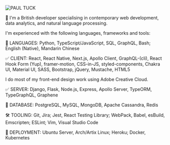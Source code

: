 ![PAUL TUCK](https://i.ibb.co/4KyYZ0B/pt-inverted.png)

🚀 I'm a British developer specialising in contemporary web development, data analytics, and natural language processing.

I'm experienced with the following languages, frameworks and tools:

💬 LANGUAGES: Python, TypeScript/JavaScript, SQL, GraphQL, Bash; English (Native), Mandarin Chinese

✅ CLIENT: React, React Native, Next.js, Apollo Client, GraphQL-(cli), React Hook Form (Yup), framer-motion, CSS-in-JS, styled-components, Chakra UI, Material UI, SASS, Bootstrap, jQuery, Mustache, HTML5

I do most of my front-end design work using Adobe Creative Cloud.

✅ SERVER: Django, Flask, Node.js, Express, Apollo Server, TypeORM, TypeGraphQL, Graphene

📖 DATABASE: PostgreSQL, MySQL, MongoDB, Apache Cassandra, Redis

🛠️ TOOLING: Git, Jira; Jest, React Testing Library; WebPack, Babel, esBuild, Emscripten; ESLint; Vim, Visual Studio Code

🚀 DEPLOYMENT: Ubuntu Server, Arch/Artix Linux; Heroku; Docker, Kubernetes

<!--
**pau1tuck/pau1tuck** is a ✨ _special_ ✨ repository because its `README.md` (this file) appears on your GitHub profile.

Here are some ideas to get you started:

- 🔭 I’m currently working on ...
- 🌱 I’m currently learning ...
- 👯 I’m looking to collaborate on ...
- 🤔 I’m looking for help with ...
- 💬 Ask me about ...
- 📫 How to reach me: ...
- 😄 Pronouns: ...
- ⚡ Fun fact: ...
-->
